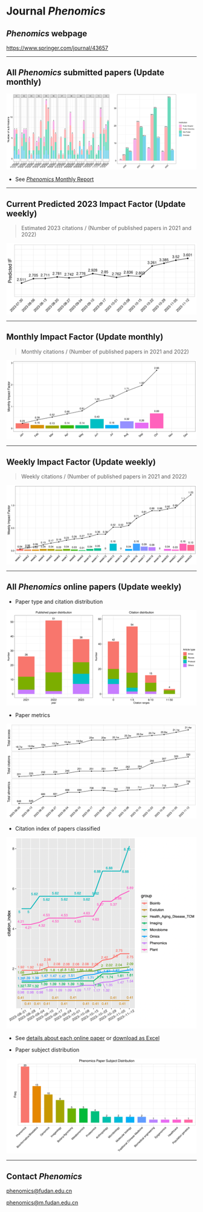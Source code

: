 # Journal *Phenomics*

## *Phenomics* webpage 

https://www.springer.com/journal/43657

-----


## All *Phenomics* submitted papers (Update monthly)

<!-- 月初修改 -->
![fig1.png](https://github.com/Wqing35/phenomics/blob/master/figures/fig1.png)

- See [*Phenomics* Monthly Report](https://kdocs.cn/l/clR9KnB3xKQp)


-----

## Current Predicted 2023 Impact Factor (Update weekly)

> Estimated 2023 citations / (Number of published papers in 2021 and 2022)

![fig_IF.png](https://github.com/Wqing35/phenomics/blob/master/figures/fig_IF.png)

-----

## Monthly Impact Factor (Update monthly)

> Monthly citations / (Number of published papers in 2021 and 2022)

![each_month_IF.png](https://github.com/Wqing35/phenomics/blob/master/figures/each_month_IF.png)

-----

## Weekly Impact Factor (Update weekly)
> Weekly citations / (Number of published papers in 2021 and 2022)

![each_week_IF.png](https://github.com/Wqing35/phenomics/blob/master/figures/each_week_IF.png)

-----

## All *Phenomics* online papers (Update weekly)

- Paper type and citation distribution
<!-- fig2 文章分布、citation分布图 每周修改-->
![fig2.png](https://github.com/Wqing35/phenomics/blob/master/figures/fig2.png)

- Paper metrics
<!-- fig4 增量趋势图 每周修改 -->
![fig4.png](https://github.com/Wqing35/phenomics/blob/master/figures/fig4.png)

- Citation index of papers classified
<!-- fig5 文章分类引用图 每周修改 -->
![fig5.png](https://github.com/Wqing35/phenomics/blob/master/figures/fig5.png)

<!-- 每周修改 -->
- See [details about each online paper](https://github.com/Wqing35/phenomics/blob/master/weekly_online_paper_metrices/README.md) or [download as Excel](https://github.com/Wqing35/phenomics/blob/master/weekly_online_paper_metrices/all_Phenomics_paper_metrics.xlsx)

- Paper subject distribution
<!-- fig3 subject分布图 暂不修改 -->
![fig3.png](https://github.com/Wqing35/phenomics/blob/master/figures/fig3.png)


-----


## Contact *Phenomics*

phenomics@fudan.edu.cn

phenomics@m.fudan.edu.cn





